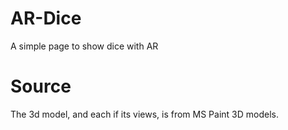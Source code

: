 # AR-Dice
A simple page to show dice with AR

# Source
The 3d model, and each if its views, is from MS Paint 3D models.